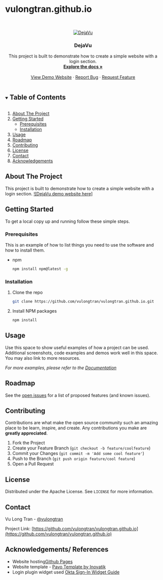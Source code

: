 # vulongtran.github.io
<!-- PROJECT LOGO -->
<br />
<p align="center">
  <a href="https://github.com/vulongtran/vulongtran.github.io">
    <img src="https://pages.vulongtran.com/images/dejavu-logo.png" alt="DejaVu">
  </a>

  <h3 align="center">DejaVu</h3>

  <p align="center">
    This project is built to demonstrate how to create a simple website with a login section.
    <br />
    <a href="https://github.com/vulongtran/vulongtran.github.io"><strong>Explore the docs »</strong></a>
    <br />
    <br />
    <a href="https://pages.vulongtran.com/">View Demo Website</a>
    ·
    <a href="https://github.com/vulongtran/vulongtran.github.io/issues">Report Bug</a>
    ·
    <a href="https://github.com/vulongtran/vulongtran.github.io/issues">Request Feature</a>
  </p>
</p>



<!-- TABLE OF CONTENTS -->
<details open="open">
  <summary><h2 style="display: inline-block">Table of Contents</h2></summary>
  <ol>
    <li>
      <a href="#about-the-project">About The Project</a>
    </li>
    <li>
      <a href="#getting-started">Getting Started</a>
      <ul>
        <li><a href="#prerequisites">Prerequisites</a></li>
        <li><a href="#installation">Installation</a></li>
      </ul>
    </li>
    <li><a href="#usage">Usage</a></li>
    <li><a href="#roadmap">Roadmap</a></li>
    <li><a href="#contributing">Contributing</a></li>
    <li><a href="#license">License</a></li>
    <li><a href="#contact">Contact</a></li>
    <li><a href="#acknowledgements">Acknowledgements</a></li>
  </ol>
</details>



<!-- ABOUT THE PROJECT -->
## About The Project
This project is built to demonstrate how to create a simple website with a login section.
[![DejaVu demo website here]](https://pages.vulongtran.com)

<!-- GETTING STARTED -->
## Getting Started

To get a local copy up and running follow these simple steps.

### Prerequisites

This is an example of how to list things you need to use the software and how to install them.
* npm
  ```sh
  npm install npm@latest -g
  ```

### Installation

1. Clone the repo
   ```sh
   git clone https://github.com/vulongtran/vulongtran.github.io.git
   ```
2. Install NPM packages
   ```sh
   npm install
   ```



<!-- USAGE EXAMPLES -->
## Usage

Use this space to show useful examples of how a project can be used. Additional screenshots, code examples and demos work well in this space. You may also link to more resources.

_For more examples, please refer to the [Documentation](https://example.com)_



<!-- ROADMAP -->
## Roadmap

See the [open issues](https://github.com/vulongtran/vulongtran.github.io/issues) for a list of proposed features (and known issues).



<!-- CONTRIBUTING -->
## Contributing

Contributions are what make the open source community such an amazing place to be learn, inspire, and create. Any contributions you make are **greatly appreciated**.

1. Fork the Project
2. Create your Feature Branch (`git checkout -b feature/coolfeature`)
3. Commit your Changes (`git commit -m 'Add some cool feature'`)
4. Push to the Branch (`git push origin feature/cool feature`)
5. Open a Pull Request


<!-- LICENSE -->
## License

Distributed under the Apache License. See `LICENSE` for more information.


<!-- CONTACT -->
## Contact

Vu Long Tran - [@vulongtran](https://twitter.com/vulongtran)

Project Link: [https://github.com/vulongtran/vulongtran.github.io](https://github.com/vulongtran/vulongtran.github.io)



<!-- ACKNOWLEDGEMENTS -->
## Acknowledgements/ References
* Website hosting[Github Pages](https://pages.github.com/)
* Website template - [Pavo Template by Inovatik](https://onepagelove.com/pavo)
* Login plugin widget used [Okta Sign-In Widget Guide](https://developer.okta.com/code/javascript/okta_sign-in_widget/)


<!-- MARKDOWN LINKS & IMAGES -->
<!-- https://www.markdownguide.org/basic-syntax/#reference-style-links -->
[linkedin-url]: https://linkedin.com/in/vulongtran
